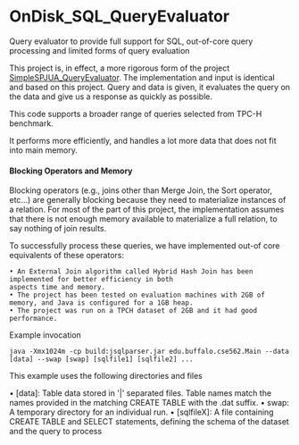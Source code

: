 OnDisk_SQL_QueryEvaluator
=========================

Query evaluator to provide full support for SQL, out-of-core query processing and limited forms of query evaluation

This project is, in effect, a more rigorous form of the project [SimpleSPJUA_QueryEvaluator](https://github.com/vivekbhalla/SimpleSPJUA_QueryEvaluator).
The implementation and input is identical and based on this project.
Query and data is given, it evaluates the query on the data and give us a response as quickly as possible.

This code supports a broader range of queries selected from TPC-H benchmark.

It performs more efficiently, and handles a lot more data that does not fit into main memory.

#### Blocking Operators and Memory

Blocking operators (e.g., joins other than Merge Join, the Sort operator, etc...) are generally blocking because
they need to materialize instances of a relation. For most of the part of this project, the implementation assumes
that there is not enough memory available to materialize a full relation, to say nothing of join results.

To successfully process these queries, we have implemented out-of core equivalents of these operators:

    • An External Join algorithm called Hybrid Hash Join has been implemented for better efficiency in both 
    aspects time and memory.
    • The project has been tested on evaluation machines with 2GB of memory, and Java is configured for a 1GB heap.
    • The project was run on a TPCH dataset of 2GB and it had good performance.

Example invocation

    java -Xmx1024m -cp build:jsqlparser.jar edu.buffalo.cse562.Main --data [data] --swap [swap] [sqlfile1] [sqlfile2] ... 

This example uses the following directories and files

  •	[data]: Table data stored in '|' separated files. Table names match the names provided in the matching CREATE TABLE with the .dat suffix.
  •	swap: A temporary directory for an individual run.
  • [sqlfileX]: A file containing CREATE TABLE and SELECT statements, defining the schema of the dataset and the query to process
